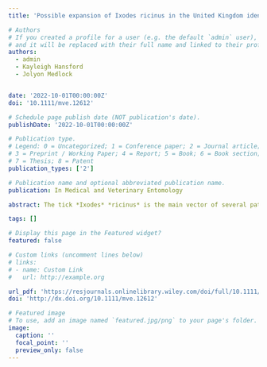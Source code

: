 ```yaml
---
title: 'Possible expansion of Ixodes ricinus in the United Kingdom identified through the Tick Surveillance Scheme between 2013 and 2020'

# Authors
# If you created a profile for a user (e.g. the default `admin` user), write the username (folder name) here
# and it will be replaced with their full name and linked to their profile.
authors:
  - admin
  - Kayleigh Hansford
  - Jolyon Medlock


date: '2022-10-01T00:00:00Z'
doi: '10.1111/mve.12612'

# Schedule page publish date (NOT publication's date).
publishDate: '2022-10-01T00:00:00Z'

# Publication type.
# Legend: 0 = Uncategorized; 1 = Conference paper; 2 = Journal article;
# 3 = Preprint / Working Paper; 4 = Report; 5 = Book; 6 = Book section;
# 7 = Thesis; 8 = Patent
publication_types: ['2']

# Publication name and optional abbreviated publication name.
publication: In Medical and Veterinary Entomology

abstract: The tick *Ixodes* *ricinus* is the main vector of several pathogens including *Borrelia* *burgdorferi* s.l. (agent of Lyme borreliosis) and tick-borne encephalitis virus. Its distribution depends on many factors including suitable habitat, climate and presence of hosts. In this study, we present records of *I*. *ricinus* bites on humans, dogs and cats in the UK obtained through the Tick Surveillance Scheme between 2013 and 2020. We divided the UK into 20 km x 20 km grids and 9.2% (range 1.2%–30%) of grids had at least one record every year since 2013. Most regions reported a yearly increase in the percentage of grids reporting *I*. *ricinus* since 2013 and the highest changes occurred in the South and East England with 5%–6.7% of new grids reporting *I*. *ricinus* bites each year in areas that never reported ticks before. Spatiotemporal analyses suggested that, while all regions recorded *I*. *ricinus* in new areas every year, there was a yearly decline in the percentage of new areas covered, except for Scotland. We discuss potential drivers of tick expansion, including reforestation and increase in deer populations.

tags: []

# Display this page in the Featured widget?
featured: false

# Custom links (uncomment lines below)
# links:
# - name: Custom Link
#   url: http://example.org

url_pdf: 'https://resjournals.onlinelibrary.wiley.com/doi/full/10.1111/mve.12612'
doi: 'http://dx.doi.org/10.1111/mve.12612'

# Featured image
# To use, add an image named `featured.jpg/png` to your page's folder.
image:
  caption: ''
  focal_point: ''
  preview_only: false
---
```


